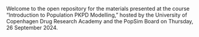 Welcome to the open repository for the materials presented at the course “Introduction to Population PKPD Modelling,” hosted by the University of Copenhagen Drug Research Academy and the PopSim Board on Thursday, 26 September 2024.






